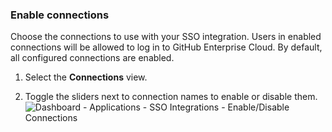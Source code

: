 ### Enable connections

Choose the connections to use with your SSO integration. Users in enabled connections will be allowed to log in to GitHub Enterprise Cloud. By default, all configured connections are enabled.

1. Select the **Connections** view.

2. Toggle the sliders next to connection names to enable or disable them.
![Dashboard - Applications - SSO Integrations - Enable/Disable Connections](https://auth0.com/docs/media/articles/dashboard/sso-integrations/dashboard-integrations-sso-create_view-connections.png)